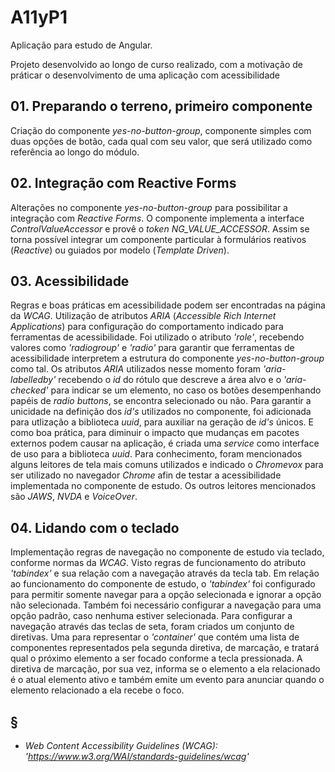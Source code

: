 # A11yP1

Aplicação para estudo de Angular.

Projeto desenvolvido ao longo de curso realizado, com a motivação de práticar o desenvolvimento de uma aplicação com acessibilidade

## 01. Preparando o terreno, primeiro componente

Criação do componente _yes-no-button-group_, componente simples com duas opções de botão, cada qual com seu valor, que será utilizado como referência ao longo do módulo.

## 02. Integração com Reactive Forms

Alterações no componente _yes-no-button-group_ para possibilitar a integração com _Reactive Forms_. O componente implementa a interface _ControlValueAccessor_ e provê o _token_ _NG_VALUE_ACCESSOR_. Assim se torna possível integrar um componente particular à formulários reativos (_Reactive_) ou guiados por modelo (_Template Driven_).

## 03. Acessibilidade

Regras e boas práticas em acessibilidade podem ser encontradas na página da _WCAG_. Utilização de atributos _ARIA_ (_Accessible Rich Internet Applications_) para configuração do comportamento indicado para ferramentas de acessibilidade.
Foi utilizado o atributo _'role'_, recebendo valores como _'radiogroup'_ e _'radio'_ para garantir que ferramentas de acessibilidade interpretem a estrutura do componente _yes-no-button-group_ como tal. Os atributos _ARIA_ utilizados nesse momento foram _'aria-labelledby'_ recebendo o _id_ do rótulo que descreve a área alvo e o _'aria-checked'_ para indicar se um elemento, no caso os botões desempenhando papéis de _radio buttons_, se encontra selecionado ou não.
Para garantir a unicidade na definição dos _id's_ utilizados no componente, foi adicionada para utlização a biblioteca _uuid_, para auxiliar na geração de _id's_ únicos. E como boa prática, para diminuir o impacto que mudanças em pacotes externos podem causar na aplicação, é criada uma _service_ como interface de uso para a biblioteca _uuid_.
Para conhecimento, foram mencionados alguns leitores de tela mais comuns utilizados e indicado o _Chromevox_ para ser utilizado no navegador _Chrome_ afin de testar a acessibilidade implementada no componente de estudo. Os outros leitores mencionados são _JAWS_, _NVDA_ e _VoiceOver_.

## 04. Lidando com o teclado

Implementação regras de navegação no componente de estudo via teclado, conforme normas da _WCAG_.
Visto regras de funcionamento do atributo _'tabindex'_ e sua relação com a navegação através da tecla tab. Em relação ao funcionamento do componente de estudo, o _'tabindex'_ foi configurado para permitir somente navegar para a opção selecionada e ignorar a opção não selecionada. Também foi necessário configurar a navegação para uma opção padrão, caso nenhuma estiver selecionada.
Para configurar a navegação através das teclas de seta, foram criados um conjunto de diretivas. Uma para representar o _'container'_ que contém uma lista de componentes representados pela segunda diretiva, de marcação, e tratará qual o próximo elemento a ser focado conforme a tecla pressionada. A diretiva de marcação, por sua vez, informa se o elemento a ela relacionado é o atual elemento ativo e também emite um evento para anunciar quando o elemento relacionado a ela recebe o foco.

## §

- _Web Content Accessibility Guidelines (WCAG): 'https://www.w3.org/WAI/standards-guidelines/wcag'_
